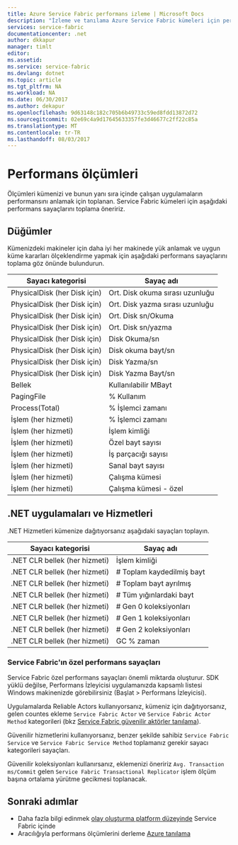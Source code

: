 ```yaml
---
title: Azure Service Fabric performans izleme | Microsoft Docs
description: "İzleme ve tanılama Azure Service Fabric kümeleri için performans sayaçları hakkında bilgi edinin."
services: service-fabric
documentationcenter: .net
author: dkkapur
manager: timlt
editor: 
ms.assetid: 
ms.service: service-fabric
ms.devlang: dotnet
ms.topic: article
ms.tgt_pltfrm: NA
ms.workload: NA
ms.date: 06/30/2017
ms.author: dekapur
ms.openlocfilehash: 9d63148c182c705b6b49733c59ed8fdd13872d72
ms.sourcegitcommit: 02e69c4a9d17645633357fe3d46677c2ff22c85a
ms.translationtype: MT
ms.contentlocale: tr-TR
ms.lasthandoff: 08/03/2017
---
```

# <a name="performance-metrics"></a>Performans ölçümleri

Ölçümleri kümenizi ve bunun yanı sıra içinde çalışan uygulamaların performansını anlamak için toplanan. Service Fabric kümeleri için aşağıdaki performans sayaçlarını toplama öneririz.

## <a name="nodes"></a>Düğümler

Kümenizdeki makineler için daha iyi her makinede yük anlamak ve uygun küme kararları ölçeklendirme yapmak için aşağıdaki performans sayaçlarını toplama göz önünde bulundurun.

| Sayacı kategorisi | Sayaç adı |
| --- | --- |
| PhysicalDisk (her Disk için) | Ort. Disk okuma sırası uzunluğu |
| PhysicalDisk (her Disk için) | Ort. Disk yazma sırası uzunluğu |
| PhysicalDisk (her Disk için) | Ort. Disk sn/Okuma |
| PhysicalDisk (her Disk için) | Ort. Disk sn/yazma |
| PhysicalDisk (her Disk için) | Disk Okuma/sn |
| PhysicalDisk (her Disk için) | Disk okuma bayt/sn |
| PhysicalDisk (her Disk için) | Disk Yazma/sn |
| PhysicalDisk (her Disk için) | Disk Yazma Bayt/sn |
| Bellek | Kullanılabilir MBayt |
| PagingFile | % Kullanım |
| Process(Total) | % İşlemci zamanı |
| İşlem (her hizmeti) | % İşlemci zamanı |
| İşlem (her hizmeti) | İşlem kimliği |
| İşlem (her hizmeti) | Özel bayt sayısı |
| İşlem (her hizmeti) | İş parçacığı sayısı |
| İşlem (her hizmeti) | Sanal bayt sayısı |
| İşlem (her hizmeti) | Çalışma kümesi |
| İşlem (her hizmeti) | Çalışma kümesi - özel |

## <a name="net-applications-and-services"></a>.NET uygulamaları ve Hizmetleri

.NET Hizmetleri kümenize dağıtıyorsanız aşağıdaki sayaçları toplayın. 

| Sayacı kategorisi | Sayaç adı |
| --- | --- |
| .NET CLR bellek (her hizmeti) | İşlem kimliği |
| .NET CLR bellek (her hizmeti) | # Toplam kaydedilmiş bayt |
| .NET CLR bellek (her hizmeti) | # Toplam bayt ayrılmış |
| .NET CLR bellek (her hizmeti) | # Tüm yığınlardaki bayt |
| .NET CLR bellek (her hizmeti) | # Gen 0 koleksiyonları |
| .NET CLR bellek (her hizmeti) | # Gen 1 koleksiyonları |
| .NET CLR bellek (her hizmeti) | # Gen 2 koleksiyonları |
| .NET CLR bellek (her hizmeti) | GC % zaman |

### <a name="service-fabrics-custom-performance-counters"></a>Service Fabric'ın özel performans sayaçları

Service Fabric özel performans sayaçları önemli miktarda oluşturur. SDK yüklü değilse, Performans İzleyicisi uygulamanızda kapsamlı listesi Windows makinenizde görebilirsiniz (Başlat > Performans İzleyicisi). 

Uygulamalarda Reliable Actors kullanıyorsanız, kümeniz için dağıtıyorsanız, gelen countes ekleme `Service Fabric Actor` ve `Service Fabric Actor Method` kategorileri (bkz [Service Fabric güvenilir aktörler tanılama](service-fabric-reliable-actors-diagnostics.md)).

Güvenilir hizmetlerini kullanıyorsanız, benzer şekilde sahibiz `Service Fabric Service` ve `Service Fabric Service Method` toplamanız gerekir sayacı kategorileri sayaçları. 

Güvenilir koleksiyonları kullanırsanız, eklemenizi öneririz `Avg. Transaction ms/Commit` gelen `Service Fabric Transactional Replicator` işlem ölçüm başına ortalama yürütme gecikmesi toplanacak.


## <a name="next-steps"></a>Sonraki adımlar

* Daha fazla bilgi edinmek [olay oluşturma platform düzeyinde](service-fabric-diagnostics-event-generation-infra.md) Service Fabric içinde
* Aracılığıyla performans ölçümlerini derleme [Azure tanılama](service-fabric-diagnostics-event-aggregation-wad.md)
